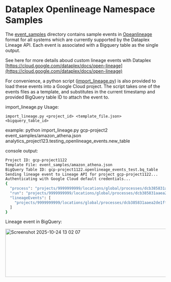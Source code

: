 # Dataplex Openlineage Namespace Samples


The [event_samples](/event_samples) directory contains sample events in [Opeanlineage](https://openlineage.io/) format for all systems which are currently supported by the Dataplex Lineage API.
Each event is associated with a Bigquery table as the single output. 

See here for more details aboud custom lineage events with Dataplex [https://cloud.google.com/dataplex/docs/open-lineage](https://cloud.google.com/dataplex/docs/open-lineage)

For convenience, a python script ([import_lineage.py](import_lines.py)) is also provided to load these events into a Google Cloud project. 
The script takes one of the events files as a template, and substitutes in the current timestamp and provided BigQuery table ID to attach the event to.

import_lineage.py
Usage:
```
import_lineage.py <project_id> <template_file.json> <bigquery_table_id>
```

example:
python import_lineage.py gcp-project2 event_samples/amazon_athena.json analytics_project123.testing_openlineage_events.new_table

console output:
```bash
Project ID: gcp-project1122
Template File: event_samples/amazon_athena.json
BigQuery Table ID: gcp-project1122.openlineage_events_test.bq_table
Sending lineage event to Lineage API for project gcp-project1122...
Authenticating with Google Cloud default credentials...
{
  "process": "projects/9999999999/locations/global/processes/dcb385831aaea2de1ff32a5b50c4ba02",
  "run": "projects/9999999999/locations/global/processes/dcb385831aaea2de1ff32a5b50c4ba02/runs/b3619d942d00c302dd0e2339d8d5d74d",
  "lineageEvents": [
    "projects/9999999999/locations/global/processes/dcb385831aaea2de1ff32a5b50c4ba02/runs/b3619d942d00c302dd0e2339d8d5d74d/lineageEvents/74939e02-1966-472c-b4e7-c5874b59526e"
  ]
}
```

Lineage event in BigQuery:

<img width="578" height="152" alt="Screenshot 2025-10-24 13 02 07" src="https://github.com/user-attachments/assets/a93454ca-7f21-45f6-bc65-b95eaeb276ae" />




